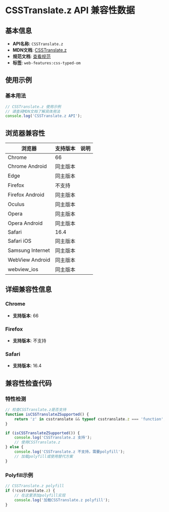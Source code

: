 # CSSTranslate.z API 兼容性数据

## 基本信息

- **API名称**: `CSSTranslate.z`
- **MDN文档**: [CSSTranslate.z](https://developer.mozilla.org/docs/Web/API/CSSTranslate/z)
- **规范文档**: [查看规范](https://drafts.css-houdini.org/css-typed-om/#dom-csstranslate-z)
- **标签**: `web-features:css-typed-om`

## 使用示例

### 基本用法

```javascript
// CSSTranslate.z 使用示例
// 请查阅MDN文档了解具体用法
console.log('CSSTranslate.z API');
```

## 浏览器兼容性

| 浏览器 | 支持版本 | 说明 |
|--------|----------|------|
| Chrome | 66 |  |
| Chrome Android | 同主版本 |  |
| Edge | 同主版本 |  |
| Firefox | 不支持 |  |
| Firefox Android | 同主版本 |  |
| Oculus | 同主版本 |  |
| Opera | 同主版本 |  |
| Opera Android | 同主版本 |  |
| Safari | 16.4 |  |
| Safari iOS | 同主版本 |  |
| Samsung Internet | 同主版本 |  |
| WebView Android | 同主版本 |  |
| webview_ios | 同主版本 |  |

## 详细兼容性信息

### Chrome

- **支持版本**: 66

### Firefox

- **支持版本**: 不支持

### Safari

- **支持版本**: 16.4

## 兼容性检查代码

### 特性检测

```javascript
// 检查CSSTranslate.z是否支持
function isCSSTranslateZSupported() {
    return 'z' in csstranslate && typeof csstranslate.z === 'function';
}

if (isCSSTranslateZSupported()) {
    console.log('CSSTranslate.z 支持');
    // 使用CSSTranslate.z
} else {
    console.log('CSSTranslate.z 不支持，需要polyfill');
    // 加载polyfill或使用替代方案
}
```

### Polyfill示例

```javascript
// CSSTranslate.z polyfill
if (!csstranslate.z) {
    // 在这里添加polyfill实现
    console.log('加载CSSTranslate.z polyfill');
}
```

